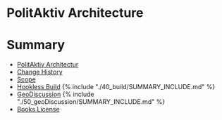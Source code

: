 # PolitAktiv Architecture

# Summary
* [PolitAktiv Architectur](README.md)
* [Change History](change_history.md)
* [Scope](01_scope/README.md)
* [Hookless Build](40_build/README.md)
{% include "./40_build/SUMMARY_INCLUDE.md" %}
* [GeoDiscussion](50_geoDiscussion/README.md)
{% include "./50_geoDiscussion/SUMMARY_INCLUDE.md" %}
* [Books License](LICENSE.md)